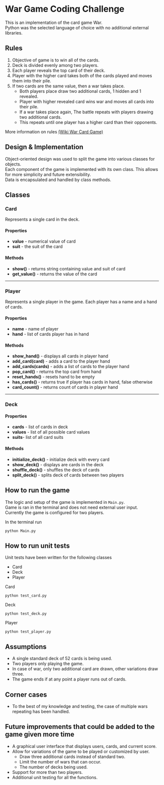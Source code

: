 # War Game Coding Challenge
This is an implementation of the card game War.   
Python was the selected language of choice with no additional external libraries.


## Rules
1. Objective of game is to win all of the cards.
2. Deck is divided evenly among two players.
3. Each player reveals the top card of their deck.
4. Player with the higher card takes both of the cards played and moves them into their pile.
5. If two cards are the same value, then a war takes place.
    * Both players place draw two additional cards, 1 hidden and 1 revealed.
    * Player with higher revealed card wins war and moves all cards into their pile. 
    * If a war takes place again, The battle repeats with players drawing two additional cards.
    * This repeats until one player has a higher card than their opponents. 

More information on rules [(Wiki War Card Game)](https://en.wikipedia.org/wiki/War_(card_game))

## Design & Implementation
Object-oriented design was used to split the game into various classes for objects.   
Each component of the game is implemented with its own class. This allows for more simplicity and future extensibility.   
Data is encapsulated  and handled by class methods. 

## Classes

### Card
Represents a single card in the deck. 

#### Properties
* **value** - numerical value of card
* **suit** - the suit of the card

#### Methods
* **show()** - returns string containing value and suit of card
* **get_value()** - returns the value of the card

---

### Player
Represents a single player in the game. Each player has a name and a hand of cards. 

#### Properties
* **name** - name of player
* **hand** - list of cards player has in hand

#### Methods
* **show_hand()** - displays all cards in player hand
* **add_card(card)** - adds a card to the player hand
* **add_cards(cards)** - adds a list of cards to the player hand
* **pop_card()** - returns the top card from hand 
* **reset_hands()** - resets hand to be empty
* **has_cards()** - returns true if player has cards in hand, false otherwise 
* **card_count()** - returns count of cards in player hand

--- 

### Deck

#### Properties   
* **cards** - list of cards in deck
* **values** - list of all possible card values
* **suits**- list of all card suits

#### Methods
* **initialize_deck()** - initialize deck with every card
* **show_deck()** - displays are cards in the deck
* **shuffle_deck()** - shuffles the deck of cards
* **split_deck()** - splits deck of cards between two players

## How to run the game
The logic and setup of the game is implemented in `Main.py`.   
Game is ran in the terminal and does not need external user input.  
Currently the game is configured for two players.

In the terminal run 
```console 
python Main.py
```

## How to run unit tests
Unit tests have been written for the following classes
* Card
* Deck
* Player

Card 
```console
python test_card.py
```

Deck
```console
python test_deck.py
```

Player
```console
python test_player.py
```

## Assumptions 
* A single standard deck of 52 cards is being used.
* Two players only playing the game.
* In case of war, only two additional card are drawn, other variations draw three.
* The game ends if at any point a player runs out of cards.

## Corner cases 
* To the best of my knowledge and testing, the case of multiple wars repeating has been handled. 

## Future improvements that could be added to the game given more time
* A graphical user interface that displays users, cards, and current score.
* Allow for variations of the game to be played or customized by user.
    * Draw three additional cards instead of standard two.
    * Limit the number of wars that can occur.
    * The number of decks being used.
* Support for more than two players.
* Additional unit testing for all the functions.
